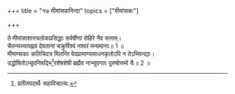 +++
title = "१७ मीमांसकनिन्दा"
topics = ["मीमांसकः"]

+++
  
ते मीमांसाशास्त्रलोकप्रसिद्धाः सर्वर्षीणां सेहिरे नैव सत्ताम्।  
चैतन्यस्यापह्नवं देवतानां चक्रुर्विश्वं नश्वरं मन्यमानाः॥ 1 ॥  
मीमाम्सकाः कतिचिदत्र मिलन्ति वेदप्रामाण्यसाधनकृतोऽपि न तेऽभिवन्द्याः।  
उद्धोषितोऽप्युपनिषद्भि[^8]रशेषशेषी ब्रह्मैव नाभ्युपगतः पुरुषोत्तमो यैः॥ 2 ॥  
  
[^8]: प्रतीतपदार्थैः सहाविचाल्यः.
